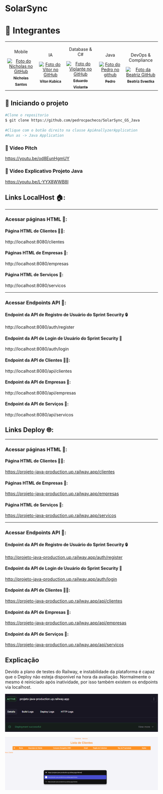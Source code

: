 # SolarSync

<h1 id="autores">🤝 Integrantes</h2>
<table>
  <tr>
    <td align="center">
      <p>Mobile</p>
      <a href="https://github.com/nichol6s">
        <img src="https://avatars.githubusercontent.com/u/105325313?v=4" width="115px;" alt="Foto do Nicholas no GitHub"/><br>
        <sub>
          <strong>Nicholas Santos</strong>
        </sub>
      </a>
    </td>
    <td align="center">
      <p>IA</p>
      <a href="https://github.com/VitorKubica">
        <img src="https://avatars.githubusercontent.com/u/107961081?v=4" width="115px;" alt="Foto do Vitor no GitHub"/><br>
        <sub>
          <strong>Vitor Kubica</strong>
        </sub>
      </a>
    </td>
    <td align="center">
      <p>Database & C#</p>
      <a href="https://github.com/DuduViolante">
        <img src="https://avatars.githubusercontent.com/u/126472870?v=4" width="115px;" alt="Foto do Violante no GitHub"/><br>
        <sub>
          <strong>Eduardo Violante</strong>
        </sub>
      </a>
    </td>
    <td align="center">
      <p>Java</p>
      <a href="https://github.com/pedrocpacheco">
        <img src="https://avatars.githubusercontent.com/u/112909829?v=4" width="115px;" alt="Foto do Pedro no github"/><br>
        <sub>
          <strong>Pedro</strong>
        </sub>
      </a>
    </td>
    <td align="center">
        <p>DevOps & Compliance</p>
        <a href="https://github.com/biasvestka">
        <img src="https://avatars.githubusercontent.com/u/126726456?v=4" width="115px;" alt="Foto da Beatriz GitHub"/><br>
        <sub>
            <strong>Beatriz Svestka</strong>
        </sub>
      </a>
    </td>
  </tr>
</table>

## 🚀 Iniciando o projeto
```sh
#Clone o repositorio
$ git clone https://github.com/pedrocpacheco/SolarSync_GS_Java

#Clique com o botão direito na classe ApiAnallyzerApplication
#Run as -> Java Application
```
### 🎥 Vídeo Pitch
https://youtu.be/od8EunHgmUY

### 🎥 Vídeo Explicativo Projeto Java
https://youtu.be/L-YYX8WWB8I

## Links LocalHost 🏠:
---

### Acessar páginas HTML 📄:

#### Página HTML de Clientes 🧑‍💼:
http://localhost:8080/clientes

#### Páginas HTML de Empresas 🏢:
http://localhost:8080/empresas

#### Página HTML de Serviços 🤝:
http://localhost:8080/servicos

---

### Acessar Endpoints API 🧩:

#### Endpoint da API de Registro de Usuário do Sprint Security 🔒
http://localhost:8080/auth/register 

#### Endpoint da API de Login de Usuário do Sprint Security 🔑
http://localhost:8080/auth/login

#### Endpoint da API de Clientes 🧑‍💼:
http://localhost:8080/api/clientes

#### Endpoint da API de Empresas 🏢:
http://localhost:8080/api/empresas

#### Endpoint da API de Serviços 🤝:
http://localhost:8080/api/servicos


## Links Deploy 🌐:
---

### Acessar páginas HTML 📄:

#### Página HTML de Clientes 🧑‍💼: 
https://projeto-java-production.up.railway.app/clientes

#### Páginas HTML de Empresas 🏢:
https://projeto-java-production.up.railway.app/empresas

#### Página HTML de Serviços 🤝:
https://projeto-java-production.up.railway.app/servicos

---

### Acessar Endpoints API 🧩:

#### Endpoint da API de Registro de Usuário do Sprint Security 🔒
http://projeto-java-production.up.railway.app/auth/register 

#### Endpoint da API de Login de Usuário do Sprint Security 🔑
http://projeto-java-production.up.railway.app/auth/login

#### Endpoint da API de Clientes 🧑‍💼:
https://projeto-java-production.up.railway.app/api/clientes

#### Endpoint da API de Empresas 🏢:
https://projeto-java-production.up.railway.app/api/empresas

#### Endpoint da API de Serviços 🤝:
https://projeto-java-production.up.railway.app/api/servicos


## Explicação

Devido a plano de testes do Railway, e instabilidade da plataforma é capaz que o Deploy não esteja disponível na hora da avaliação. Normalmente o mesmo é reiniciado após inatividade, por isso também existem os endpoints via localhost.

![Foto Deploy](assets/deploy.png)

![Foto Página](assets/pagina.png)
